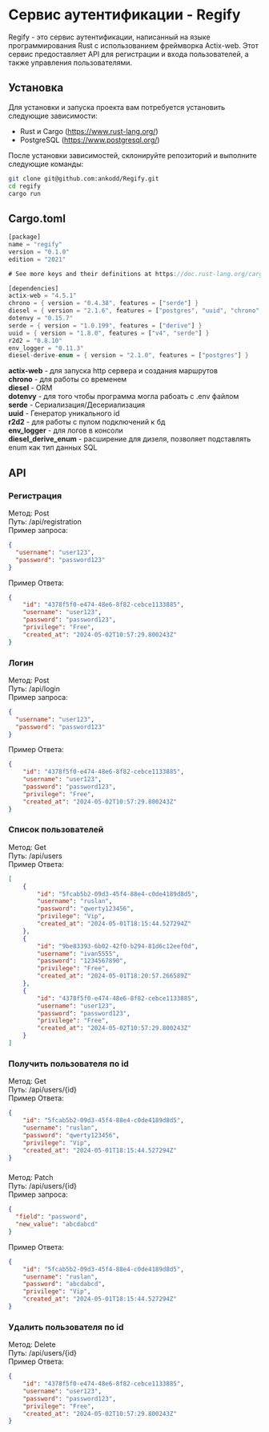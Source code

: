 # Сервис аутентификации - Regify

Regify - это сервис аутентификации, написанный на языке программирования Rust с использованием фреймворка Actix-web. Этот сервис предоставляет API для регистрации и входа пользователей, а также управления пользователями.

## Установка

Для установки и запуска проекта вам потребуется установить следующие зависимости:

- Rust и Cargo (https://www.rust-lang.org/)
- PostgreSQL (https://www.postgresql.org/)

После установки зависимостей, склонируйте репозиторий и выполните следующие команды:

```bash
git clone git@github.com:ankodd/Regify.git
cd regify
cargo run
```
## Cargo.toml
```rust
[package]
name = "regify"
version = "0.1.0"
edition = "2021"

# See more keys and their definitions at https://doc.rust-lang.org/cargo/reference/manifest.html

[dependencies]
actix-web = "4.5.1"
chrono = { version = "0.4.38", features = ["serde"] }
diesel = { version = "2.1.6", features = ["postgres", "uuid", "chrono", "r2d2"] }
dotenvy = "0.15.7"
serde = { version = "1.0.199", features = ["derive"] }
uuid = { version = "1.8.0", features = ["v4", "serde"] }
r2d2 = "0.8.10"
env_logger = "0.11.3"
diesel-derive-enum = { version = "2.1.0", features = ["postgres"] }
```

**actix-web** - для запуска http сервера и создания маршрутов  
**chrono** - для работы со временем  
**diesel** - ORM  
**dotenvy** - для того чтобы программа могла рабоать с .env файлом  
**serde** - Сериализация/Десериализация  
**uuid** - Генератор уникального id  
**r2d2** - для работы с пулом подключений к бд  
**env_logger** - для логов в консоли  
**diesel_derive_enum** - расширение для дизеля, позволяет подставлять enum как тип данных SQL  

## API
### Регистрация
Метод: Post  
Путь: /api/registration  
Пример запроса:  
```json
{
  "username": "user123",
  "password": "password123"
}
```  
Пример Ответа:  
```json
{
    "id": "4378f5f0-e474-48e6-8f82-cebce1133885",
    "username": "user123",
    "password": "password123",
    "privilege": "Free",
    "created_at": "2024-05-02T10:57:29.800243Z"
}
```
### Логин
Метод: Post  
Путь: /api/login    
Пример запроса:  
```json
{
  "username": "user123",
  "password": "password123"
}
```  
Пример Ответа:  
```json
{
    "id": "4378f5f0-e474-48e6-8f82-cebce1133885",
    "username": "user123",
    "password": "password123",
    "privilege": "Free",
    "created_at": "2024-05-02T10:57:29.800243Z"
}
```
### Список пользователей
Метод: Get  
Путь: /api/users  
Пример Ответа:  
```json
[
    {
        "id": "5fcab5b2-09d3-45f4-88e4-c0de4189d8d5",
        "username": "ruslan",
        "password": "qwerty123456",
        "privilege": "Vip",
        "created_at": "2024-05-01T18:15:44.527294Z"
    },
    {
        "id": "9be83393-6b02-42f0-b294-81d6c12eef0d",
        "username": "ivan5555",
        "password": "1234567890",
        "privilege": "Free",
        "created_at": "2024-05-01T18:20:57.266589Z"
    },
    {
        "id": "4378f5f0-e474-48e6-8f82-cebce1133885",
        "username": "user123",
        "password": "password123",
        "privilege": "Free",
        "created_at": "2024-05-02T10:57:29.800243Z"
    }
]
```
### Получить пользователя по id
Метод: Get  
Путь: /api/users/{id}  
Пример Ответа:  
```json
{
    "id": "5fcab5b2-09d3-45f4-88e4-c0de4189d8d5",
    "username": "ruslan",
    "password": "qwerty123456",
    "privilege": "Vip",
    "created_at": "2024-05-01T18:15:44.527294Z"
}
```
### 
Метод: Patch  
Путь: /api/users/{id}  
Пример запроса:  
```json
{
  "field": "password",
  "new_value": "abcdabcd"
}
```  
Пример Ответа:  
```json
{
    "id": "5fcab5b2-09d3-45f4-88e4-c0de4189d8d5",
    "username": "ruslan",
    "password": "abcdabcd",
    "privilege": "Vip",
    "created_at": "2024-05-01T18:15:44.527294Z"
}
```
### Удалить пользователя по id
Метод: Delete  
Путь: /api/users/{id}  
Пример Ответа:  
```json
{
    "id": "4378f5f0-e474-48e6-8f82-cebce1133885",
    "username": "user123",
    "password": "password123",
    "privilege": "Free",
    "created_at": "2024-05-02T10:57:29.800243Z"
}
```
